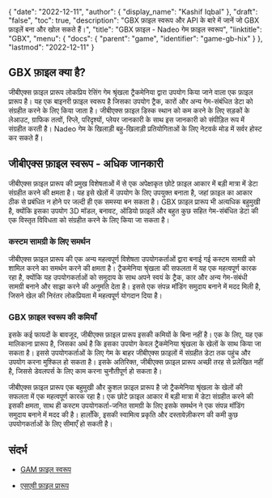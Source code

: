 {
  "date": "2022-12-11",
  "author": {
    "display_name": "Kashif Iqbal"
},
  "draft": "false",
  "toc": true,
  "description": "GBX फ़ाइल स्वरूप और API के बारे में जानें जो GBX फ़ाइलें बना और खोल सकते हैं।",
  "title": "GBX फ़ाइल - Nadeo गेम फ़ाइल स्वरूप",
  "linktitle": "GBX",
  "menu": {
    "docs": {
      "parent": "game",
      "identifier": "game-gb-hix"
}
},
  "lastmod": "2022-12-11"
}

## GBX फ़ाइल क्या है?

जीबीएक्स फ़ाइल प्रारूप लोकप्रिय रेसिंग गेम श्रृंखला ट्रैकमेनिया द्वारा उपयोग किया जाने वाला एक फ़ाइल प्रारूप है। यह एक बाइनरी फ़ाइल स्वरूप है जिसका उपयोग ट्रैक, कारों और अन्य गेम-संबंधित डेटा को संग्रहीत करने के लिए किया जाता है। जीबीएक्स फ़ाइल डिस्क स्थान को कम करने के लिए सड़कों के लेआउट, ग्राफिक तत्वों, रिप्ले, परिदृश्यों, प्लेयर जानकारी के साथ इस जानकारी को संपीड़ित रूप में संग्रहीत करती है। Nadeo गेम के खिलाड़ी बहु-खिलाड़ी प्रतियोगिताओं के लिए नेटवर्क मोड में सर्वर होस्ट कर सकते हैं।

## जीबीएक्स फ़ाइल स्वरूप - अधिक जानकारी

जीबीएक्स फ़ाइल प्रारूप की प्रमुख विशेषताओं में से एक अपेक्षाकृत छोटे फ़ाइल आकार में बड़ी मात्रा में डेटा संग्रहीत करने की क्षमता है। यह इसे खेलों में उपयोग के लिए उपयुक्त बनाता है, जहां फ़ाइल का आकार ठीक से प्रबंधित न होने पर जल्दी ही एक समस्या बन सकता है। GBX फ़ाइल प्रारूप भी अत्यधिक बहुमुखी है, क्योंकि इसका उपयोग 3D मॉडल, बनावट, ऑडियो फ़ाइलें और बहुत कुछ सहित गेम-संबंधित डेटा की एक विस्तृत विविधता को संग्रहीत करने के लिए किया जा सकता है।

### कस्टम सामग्री के लिए समर्थन

जीबीएक्स फ़ाइल प्रारूप की एक अन्य महत्वपूर्ण विशेषता उपयोगकर्ताओं द्वारा बनाई गई कस्टम सामग्री को शामिल करने का समर्थन करने की क्षमता है। ट्रैकमेनिया श्रृंखला की सफलता में यह एक महत्वपूर्ण कारक रहा है, क्योंकि यह उपयोगकर्ताओं को समुदाय के साथ अपने स्वयं के ट्रैक, कार और अन्य गेम-संबंधी सामग्री बनाने और साझा करने की अनुमति देता है। इससे एक संपन्न मॉडिंग समुदाय बनाने में मदद मिली है, जिसने खेल की निरंतर लोकप्रियता में महत्वपूर्ण योगदान दिया है।

### GBX फ़ाइल स्वरूप की कमियाँ

इसके कई फायदों के बावजूद, जीबीएक्स फ़ाइल प्रारूप इसकी कमियों के बिना नहीं है। एक के लिए, यह एक मालिकाना प्रारूप है, जिसका अर्थ है कि इसका उपयोग केवल ट्रैकमेनिया श्रृंखला के खेलों के साथ किया जा सकता है। इससे उपयोगकर्ताओं के लिए गेम के बाहर जीबीएक्स फ़ाइलों में संग्रहीत डेटा तक पहुंच और उपयोग करना मुश्किल हो सकता है। इसके अतिरिक्त, जीबीएक्स फ़ाइल प्रारूप अच्छी तरह से प्रलेखित नहीं है, जिससे डेवलपर्स के लिए काम करना चुनौतीपूर्ण हो सकता है।

जीबीएक्स फ़ाइल प्रारूप एक बहुमुखी और कुशल फ़ाइल प्रारूप है जो ट्रैकमेनिया श्रृंखला के खेलों की सफलता में एक महत्वपूर्ण कारक रहा है। एक छोटे फ़ाइल आकार में बड़ी मात्रा में डेटा संग्रहीत करने की इसकी क्षमता, साथ ही कस्टम उपयोगकर्ता-जनित सामग्री के लिए इसके समर्थन ने एक संपन्न मॉडिंग समुदाय बनाने में मदद की है। हालाँकि, इसकी स्वामित्व प्रकृति और दस्तावेज़ीकरण की कमी कुछ उपयोगकर्ताओं के लिए सीमाएँ हो सकती है।

## संदर्भ

* [GAM फ़ाइल स्वरूप](https://gibberlings3.github.io/iesdp/file_formats/ie_formats/gam_v2.0.htm#GAMEV2_0_Stored)

* [एसएवी फ़ाइल प्रारूप](/गेम/सेव/)


